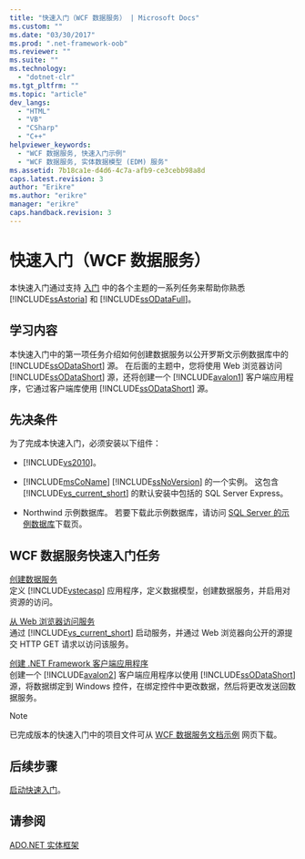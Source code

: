 ```yaml
---
title: "快速入门（WCF 数据服务） | Microsoft Docs"
ms.custom: ""
ms.date: "03/30/2017"
ms.prod: ".net-framework-oob"
ms.reviewer: ""
ms.suite: ""
ms.technology: 
  - "dotnet-clr"
ms.tgt_pltfrm: ""
ms.topic: "article"
dev_langs: 
  - "HTML"
  - "VB"
  - "CSharp"
  - "C++"
helpviewer_keywords: 
  - "WCF 数据服务, 快速入门示例"
  - "WCF 数据服务, 实体数据模型 (EDM) 服务"
ms.assetid: 7b18ca1e-d4d6-4c7a-afb9-ce3cebb98a8d
caps.latest.revision: 3
author: "Erikre"
ms.author: "erikre"
manager: "erikre"
caps.handback.revision: 3
---
```

# 快速入门（WCF 数据服务）
本快速入门通过支持 [入门](../../../../docs/framework/data/wcf/getting-started-with-wcf-data-services.md) 中的各个主题的一系列任务来帮助你熟悉 [!INCLUDE[ssAstoria](../../../../includes/ssastoria-md.md)] 和 [!INCLUDE[ssODataFull](../../../../includes/ssodatafull-md.md)]。  
  
## 学习内容  
 本快速入门中的第一项任务介绍如何创建数据服务以公开罗斯文示例数据库中的 [!INCLUDE[ssODataShort](../../../../includes/ssodatashort-md.md)] 源。 在后面的主题中，您将使用 Web 浏览器访问 [!INCLUDE[ssODataShort](../../../../includes/ssodatashort-md.md)] 源，还将创建一个 [!INCLUDE[avalon1](../../../../includes/avalon1-md.md)] 客户端应用程序，它通过客户端库使用 [!INCLUDE[ssODataShort](../../../../includes/ssodatashort-md.md)] 源。  
  
## 先决条件  
 为了完成本快速入门，必须安装以下组件：  
  
-   [!INCLUDE[vs2010](../../../../includes/vs2010-md.md)]。  
  
-   [!INCLUDE[msCoName](../../../../includes/msconame-md.md)] [!INCLUDE[ssNoVersion](../../../../includes/ssnoversion-md.md)] 的一个实例。 这包含 [!INCLUDE[vs_current_short](../../../../includes/vs-current-short-md.md)] 的默认安装中包括的 SQL Server Express。  
  
-   Northwind 示例数据库。 若要下载此示例数据库，请访问 [SQL Server 的示例数据库](http://go.microsoft.com/fwlink/?linkid=24758)下载页。  
  
## WCF 数据服务快速入门任务  
 [创建数据服务](../../../../docs/framework/data/wcf/creating-the-data-service.md)  
 定义 [!INCLUDE[vstecasp](../../../../includes/vstecasp-md.md)] 应用程序，定义数据模型，创建数据服务，并启用对资源的访问。  
  
 [从 Web 浏览器访问服务](../../../../docs/framework/data/wcf/accessing-the-service-from-a-web-browser-wcf-data-services-quickstart.md)  
 通过 [!INCLUDE[vs_current_short](../../../../includes/vs-current-short-md.md)] 启动服务，并通过 Web 浏览器向公开的源提交 HTTP GET 请求以访问该服务。  
  
 [创建 .NET Framework 客户端应用程序](../../../../docs/framework/data/wcf/creating-the-dotnet-client-application-wcf-data-services-quickstart.md)  
 创建一个 [!INCLUDE[avalon2](../../../../includes/avalon2-md.md)] 客户端应用程序以使用 [!INCLUDE[ssODataShort](../../../../includes/ssodatashort-md.md)] 源，将数据绑定到 Windows 控件，在绑定控件中更改数据，然后将更改发送回数据服务。  
  
> [!NOTE]
>  已完成版本的快速入门中的项目文件可从 [WCF 数据服务文档示例](http://go.microsoft.com/fwlink/?LinkId=179994) 网页下载。  
  
## 后续步骤  
 [启动快速入门](../../../../docs/framework/data/wcf/creating-the-data-service.md)。  
  
## 请参阅  
 [ADO.NET 实体框架](../../../../docs/framework/data/adonet/ef/index.md)